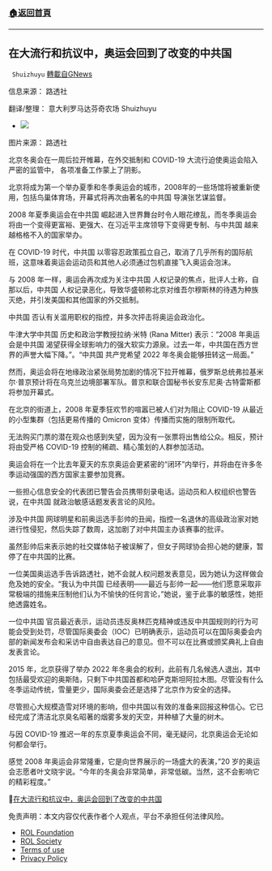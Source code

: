 ###  [:house:返回首頁](https://github.com/ourhimalayas/txt)
---


## 在大流行和抗议中，奥运会回到了改变的中共国
` Shuizhuyu` [轉載自GNews](https://gnews.org/zh-hans/1923203/)

信息来源： 路透社

翻译/整理： 意大利罗马达芬奇农场 Shuizhuyu

- ![](https://assets.gnews.org/wp-content/uploads/2022/01/M6L6AKSK3NPQ3OOI2QYG7ZZGEI.jpg)


图片来源： 路透社

北京冬奥会在一周后拉开帷幕，在外交抵制和 COVID-19 大流行迫使奥运会陷入严密的监管中， 各项准备工作蒙上了阴影。

北京将成为第一个举办夏季和冬季奥运会的城市，2008年的一些场馆将被重新使用，包括鸟巢体育场，开幕式将再次由著名的中共国 导演张艺谋监督。

2008 年夏季奥运会在中共国 崛起进入世界舞台时令人眼花缭乱，而冬季奥运会将由一个变得更富裕、更强大、在习近平主席领导下变得更专制、与中共国 越来越格格不入的国家举办。

在 COVID-19 时代，中共国 以零容忍政策孤立自己，取消了几乎所有的国际航班，这意味着奥运会运动员和其他人必须通过包机直接飞入奥运会泡沫。

与 2008 年一样，奥运会再次成为关注中共国 人权记录的焦点，批评人士称，自那以后，中共国 人权记录恶化，导致华盛顿称北京对维吾尔穆斯林的待遇为种族灭绝，并引发美国和其他国家的外交抵制。

中共国 否认有关滥用职权的指控，并多次抨击将奥运会政治化。

牛津大学中共国 历史和政治学教授拉纳·米特 (Rana Mitter) 表示：“2008 年奥运会是中共国 渴望获得全球影响力的强大软实力源泉。过去一年，中共国在西方世界的声誉大幅下降。”。“中共国 共产党希望 2022 年冬奥会能够扭转这一局面。”

然而，奥运会将在地缘政治紧张局势加剧的情况下拉开帷幕，俄罗斯总统弗拉基米尔·普京预计将在乌克兰边境部署军队。普京和联合国秘书长安东尼奥·古特雷斯都将参加开幕式。

在北京的街道上，2008 年夏季狂欢节的喧嚣已被人们对为阻止 COVID-19 从最近的小型集群（包括更易传播的 Omicron 变体）传播而实施的限制所取代。

无法购买门票的潜在观众也感到失望，因为没有一张票将出售给公众。相反，预计将由受严格 COVID-19 控制的稀疏、精心策划的人群参加活动。

奥运会将在一个比去年夏天的东京奥运会更紧密的“闭环”内举行，并将由在许多冬季运动强国的西方国家主要参加竞赛。

一些担心信息安全的代表团已警告会员携带刻录电话。运动员和人权组织也警告说，在中共国 就政治敏感话题发表言论的风险。

涉及中共国 网球明星和前奥运选手彭帅的丑闻，指控一名退休的高级政治家对她进行性侵犯，然后失踪了数周，这加剧了对中共国主办该赛事的批评。

虽然彭帅后来表示她的社交媒体帖子被误解了，但女子网球协会担心她的健康，暂停了在中共国的比赛。

一位美国奥运选手告诉路透社，她不会就人权问题发表意见，因为她认为这样做会危及她的安全。“我认为中共国 已经表明——最近与彭帅一起——他们愿意采取非常极端的措施来压制他们认为不愉快的任何言论，”她说，鉴于此事的敏感性，她拒绝透露姓名。

一位中共国 官员最近表示，运动员违反奥林匹克精神或违反中共国规则的行为可能会受到处罚，尽管国际奥委会（IOC）已明确表示，运动员可以在国际奥委会内部的新闻发布会和采访中自由表达自己的意见。但不可以在比赛或颁奖典礼上自由发表言论。

2015 年，北京获得了举办 2022 年冬奥会的权利，此前有几名候选人退出，其中包括最受欢迎的奥斯陆，只剩下中共国首都和哈萨克斯坦阿拉木图。尽管没有什么冬季运动传统，雪量更少，国际奥委会还是选择了北京作为安全的选择。

尽管担心大规模造雪对环境的影响，但中共国以有效的准备来回报这种信心。它已经完成了清洁北京臭名昭著的烟雾多发的天空，并种植了大量的树木。

与因 COVID-19 推迟一年的东京夏季奥运会不同，毫无疑问，北京奥运会无论如何都会举行。

感觉 2008 年奥运会非常隆重，它是向世界展示的一场盛大的表演，”20 岁的奥运会志愿者叶文晓宇说。“今年的冬奥会非常简单，非常低碳。当然，这不会影响它的精彩程度。”

🔗[在大流行和抗议中，奥运会回到了改变的中共国](https://www.reuters.com/lifestyle/sports/amid-pandemic-protest-olympics-return-changed-china-2022-01-27/)

 

免责声明：本文内容仅代表作者个人观点，平台不承担任何法律风险。

- [ROL Foundation](https://rolfoundation.org/)
- [ROL Society](https://rolsociety.org/)
- [Terms of use](https://gnews.org/terms-of-use-3/)
- [Privacy Policy](https://gnews.org/privacy-policy/)
